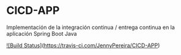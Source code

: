 # CICD-APP
Implementación de la integración continua / entrega continua en la aplicación Spring Boot Java

[![Build Status]](https://travis-ci.com/JennyPereira/CICD-APP.svg)(https://travis-ci.com/JennyPereira/CICD-APP)
